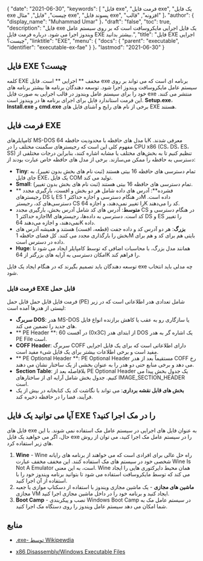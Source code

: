 {
  "date": "2021-06-30",
  "keywords": [
"فایل exe",
"فرمت فایل exe",
"یک فایل exe چیست",
"فایل",
"مثال exe",
"پسوند فایل exe",
"افزونه",
"قالب"
]،
  "author": {
    "display_name": "Muhammad Umar"
}،
  "draft": "false",
  "toc": true,
  "description": "فایل exe یک فایل اجرایی مایکروسافت است که بر روی سیستم عامل ویندوز اجرا می شود. درباره فرمت فایل EXE بیشتر بدانید.",
  "title": "فایل EXE اجرایی چیست؟",
  "linktitle": "EXE",
  "menu": {
    "docs": {
      "parent": "executable",
      "identifier": "executable-ex-fae"
}
}،
  "lastmod": "2021-06-30"
}

## فایل EXE چیست؟

کلمه EXE مخفف ** اجرایی ** است. فایل exe برنامه ای است که می تواند بر روی سیستم عامل مایکروسافت ویندوز اجرا شود. توسعه دهندگان برنامه ها بیشتر برنامه های خود را برای سیستم عامل ویندوز در قالب اجرایی به صورت فایل exe منتشر می کنند. این فرمت استاندارد فایل برای اجرای برنامه ها در ویندوز است. **Setup.exe**، **Install.exe** و **cmd.exe** برخی از نام های رایج و آشنای فایل های EXE هستند.

## فرمت فایل EXE

کامپایلرهای MS-DOS با مدل های حافظه با محدودیت حافظه 64K معرفی شدند. مفهوم کلی این است که رجیسترهای سگمنت مختلف را در CPU x86 (CS، DS، ES، SS) تنظیم کنیم تا به بخش‌های مختلف یا مشابه اشاره کنند، بنابراین درجات مختلفی از دسترسی به حافظه را ممکن می‌سازند. برخی از مدل های حافظه خاص عبارت بودند از:

- **Tiny**: تمام دسترسی های حافظه 16 بیتی هستند (ثبت نام های بخش بدون تغییر). به جای فایل EXE، یک فایل COM تولید می کند.
- **Small**: تمام دسترسی های حافظه 16 بیتی هستند (ثبت نام های بخش بدون تغییر).
- ** فشرده**: آدرس های داده شامل هر دو بخش و افست، بارگیری مجدد رجیسترهای DS یا ES در هنگام دسترسی و اجازه حداکثر 1M داده است. دسترسی‌های کد، رجیستر CS را تغییر نمی‌دهند، و اجازه 64K کد را می‌دهند.
- **متوسط**: آدرس های کد شامل آدرس بخش، بارگیری مجدد CS در هنگام دسترسی و اجازه حداکثر 1M کد است. دسترسی به داده‌ها، رجیسترهای DS و ES را تغییر نمی‌دهند، و اجازه می‌دهند 64K داده.
- **بزرگ**: هر دو آدرس کد و داده جفت (قطعه، افست) هستند و همیشه آدرس های بخش را بارگذاری مجدد می کنند. کل فضای حافظه 1M بایتی هم برای کد و هم برای داده در دسترس است.
- **Huge**: همانند مدل بزرگ، با محاسبات اضافی که توسط کامپایلر ایجاد می شود تا امکان دسترسی به آرایه های بزرگتر از 64K را فراهم کند.

توسعه دهندگان باید تصمیم بگیرند که در هنگام ایجاد یک فایل exe چه مدلی باید انتخاب شود.

### فرمت فایل EXE قابل حمل

فرمت فایل قابل حمل قابل حمل (PE) شامل تعدادی هدر اطلاعاتی است که در زیر لیستی از هدرها آمده است:

- **سربرگ DOS**: هدر MS-DOS یا سازگاری رو به عقب یا کاهش برازنده انواع فایل های جدید را تضمین می کند.
- ** PE Header **: در آفست 60 (0x3C) از ابتدای هدر DOS یک اشاره گر به هدر PE File است.
- **COFF Header**: سربرگ COFF دارای اطلاعاتی است که برای یک فایل اجرایی مفید است و برخی اطلاعات بیشتر برای یک فایل شیء مفید است.
- ** PE Optional Header **: PE Optional Header مستقیماً بعد از هدر COFF رخ می دهد و برخی منابع حتی دو هدر را به عنوان بخشی از یک ساختار نشان می دهند.
- **Section Table**: بلافاصله بعد از PE Optional Header یک جدول بخش پیدا می کنیم. جدول بخش شامل آرایه ای از ساختارهای IMAGE_SECTION_HEADER است.
- **بخش های قابل نقشه برداری**: می تواند با نگاشت کد یک کتابخانه در بیش از یک فرآیند، فضا را در حافظه ذخیره کند.

## آیا می توانید یک فایل EXE را در مک اجرا کنید؟

فایل های exe به عنوان فایل های اجرایی در سیستم عامل مک استفاده نمی شوند. با این حال، اگر می خواهید یک فایل exe را در سیستم عامل مک اجرا کنید، می توان از روش های زیر استفاده کرد.

 1. **Wine** - Wine راه حل عالی برای افرادی است که می خواهند از برنامه های رایانه شخصی خود در سیستم های مک استفاده کنند. این مخفف مخفف عبارت Wine Is Not A Emulator است، به این معنی. Wine همان محیط دایرکتوری هایی را ایجاد می کند که توسط مایکروسافت استفاده می شود تا بتوانید برنامه ویندوز خود را با استفاده از آن اجرا کنید.
 2. **ماشین های مجازی** - یک ماشین مجازی ویندوز با استفاده از دسکتاپ موازی یا جعبه مجازی VM ایجاد کنید و برنامه خود را در داخل ماشین مجازی اجرا کنید.
 3. **Boot Camp** - نصب و پیکربندی Windows Boot Camp در سیستم عامل مک به شما امکان می دهد سیستم عامل ویندوز را روی دستگاه مک اجرا کنید.

## منابع

* [.exe- توسط Wikipewdia](https://en.wikipedia.org/wiki/.exe)

* [x86 Disassembly/Windows Executable Files](https://en.wikibooks.org/wiki/X86_Disassembly/Windows_Executable_Files#MS-DOS_EXE_Files)


